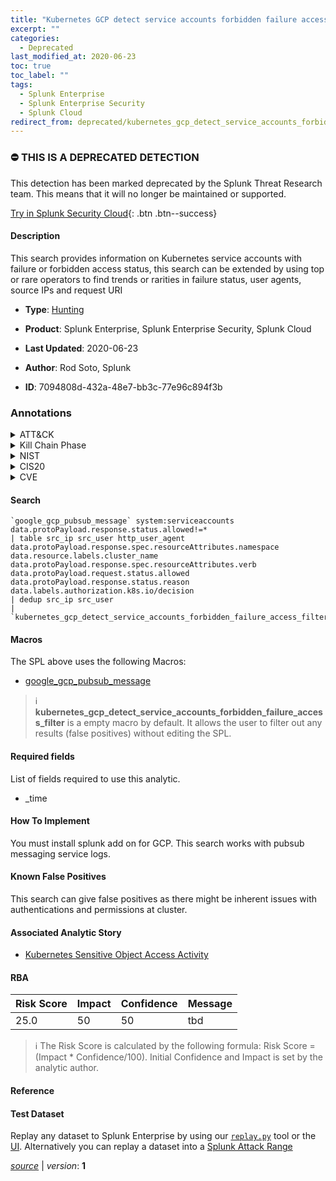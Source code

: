 ```yaml
---
title: "Kubernetes GCP detect service accounts forbidden failure access"
excerpt: ""
categories:
  - Deprecated
last_modified_at: 2020-06-23
toc: true
toc_label: ""
tags:
  - Splunk Enterprise
  - Splunk Enterprise Security
  - Splunk Cloud
redirect_from: deprecated/kubernetes_gcp_detect_service_accounts_forbidden_failure_access/
---
```



### :no_entry: THIS IS A DEPRECATED DETECTION
This detection has been marked deprecated by the Splunk Threat Research team. This means that it will no longer be maintained or supported. 


[Try in Splunk Security Cloud](https://www.splunk.com/en_us/cyber-security.html){: .btn .btn--success}

#### Description

This search provides information on Kubernetes service accounts with failure or forbidden access status, this search can be extended by using top or rare operators to find trends or rarities in failure status, user agents, source IPs and request URI

- **Type**: [Hunting](https://github.com/splunk/security_content/wiki/Detection-Analytic-Types)
- **Product**: Splunk Enterprise, Splunk Enterprise Security, Splunk Cloud

- **Last Updated**: 2020-06-23
- **Author**: Rod Soto, Splunk
- **ID**: 7094808d-432a-48e7-bb3c-77e96c894f3b

### Annotations
<details>
  <summary>ATT&CK</summary>

<div markdown="1">
</div>
</details>


<details>
  <summary>Kill Chain Phase</summary>

<div markdown="1">

* Exploitation


</div>
</details>


<details>
  <summary>NIST</summary>

<div markdown="1">



</div>
</details>

<details>
  <summary>CIS20</summary>

<div markdown="1">



</div>
</details>

<details>
  <summary>CVE</summary>

<div markdown="1">


</div>
</details>


#### Search

```
`google_gcp_pubsub_message` system:serviceaccounts data.protoPayload.response.status.allowed!=* 
| table src_ip src_user http_user_agent data.protoPayload.response.spec.resourceAttributes.namespace data.resource.labels.cluster_name data.protoPayload.response.spec.resourceAttributes.verb  data.protoPayload.request.status.allowed data.protoPayload.response.status.reason data.labels.authorization.k8s.io/decision 
| dedup src_ip src_user 
| `kubernetes_gcp_detect_service_accounts_forbidden_failure_access_filter`
```

#### Macros
The SPL above uses the following Macros:
* [google_gcp_pubsub_message](https://github.com/splunk/security_content/blob/develop/macros/google_gcp_pubsub_message.yml)

> :information_source:
> **kubernetes_gcp_detect_service_accounts_forbidden_failure_access_filter** is a empty macro by default. It allows the user to filter out any results (false positives) without editing the SPL.



#### Required fields
List of fields required to use this analytic.
* _time



#### How To Implement
You must install splunk add on for GCP. This search works with pubsub messaging service logs.
#### Known False Positives
This search can give false positives as there might be inherent issues with authentications and permissions at cluster.

#### Associated Analytic Story
* [Kubernetes Sensitive Object Access Activity](/stories/kubernetes_sensitive_object_access_activity)




#### RBA

| Risk Score  | Impact      | Confidence   | Message      |
| ----------- | ----------- |--------------|--------------|
| 25.0 | 50 | 50 | tbd |


> :information_source:
> The Risk Score is calculated by the following formula: Risk Score = (Impact * Confidence/100). Initial Confidence and Impact is set by the analytic author.


#### Reference


#### Test Dataset
Replay any dataset to Splunk Enterprise by using our [`replay.py`](https://github.com/splunk/attack_data#using-replaypy) tool or the [UI](https://github.com/splunk/attack_data#using-ui).
Alternatively you can replay a dataset into a [Splunk Attack Range](https://github.com/splunk/attack_range#replay-dumps-into-attack-range-splunk-server)




[*source*](https://github.com/splunk/security_content/tree/develop/detections/deprecated/kubernetes_gcp_detect_service_accounts_forbidden_failure_access.yml) \| *version*: **1**